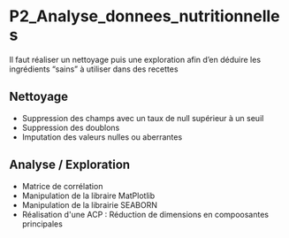 # P2_Analyse_donnees_nutritionnelles

Il faut réaliser un nettoyage puis une exploration afin d’en déduire les
ingrédients “sains” à utiliser dans des recettes

## Nettoyage
* Suppression des champs avec un taux de null supérieur à un seuil
* Suppression des doublons
* Imputation des valeurs nulles ou aberrantes 

## Analyse / Exploration
* Matrice de corrélation
* Manipulation de la libraire MatPlotlib
* Manipulation de la librairie SEABORN
* Réalisation d'une ACP : Réduction de dimensions en compoosantes principales

